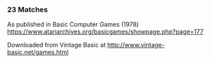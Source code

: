 ### 23 Matches

As published in Basic Computer Games (1978)
https://www.atariarchives.org/basicgames/showpage.php?page=177

Downloaded from Vintage Basic at
http://www.vintage-basic.net/games.html
